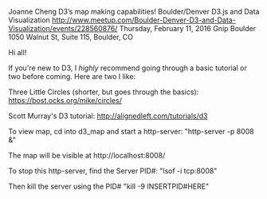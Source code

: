 Joanne Cheng
D3’s map making capabilities!
Boulder/Denver D3.js and Data Visualization
http://www.meetup.com/Boulder-Denver-D3-and-Data-Visualization/events/228560876/
Thursday, February 11, 2016
Gnip Boulder
1050 Walnut St, Suite 115, Boulder, CO

Hi all!

If you're new to D3, I _highly_ recommend going through a basic tutorial or two before coming. Here are two I like:

Three Little Circles (shorter, but goes through the basics): https://bost.ocks.org/mike/circles/

Scott Murray's D3 tutorial: http://alignedleft.com/tutorials/d3



To view map, cd into d3_map and start a http-server: "http-server -p 8008 &"

The map will be visible at http://localhost:8008/

To stop this http-server, find the Server PID#: "lsof -i tcp:8008"

Then kill the server using the PID# "kill -9 INSERTPID#HERE"
